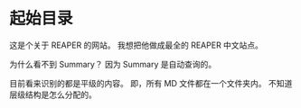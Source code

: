 # 起始目录

这是个关于 REAPER 的网站。 我想把他做成最全的 REAPER 中文站点。

为什么看不到 Summary？
因为 Summary 是自动查询的。


目前看来识别的都是平级的内容。
即，所有 MD 文件都在一个文件夹内。
不知道层级结构是怎么分配的。
